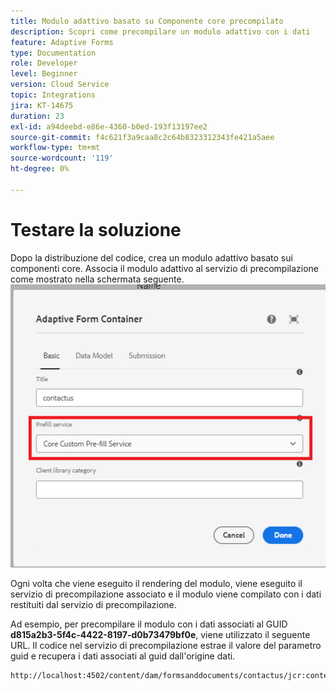 ```yaml
---
title: Modulo adattivo basato su Componente core precompilato
description: Scopri come precompilare un modulo adattivo con i dati
feature: Adaptive Forms
type: Documentation
role: Developer
level: Beginner
version: Cloud Service
topic: Integrations
jira: KT-14675
duration: 23
exl-id: a94deebd-e86e-4360-b0ed-193f13197ee2
source-git-commit: f4c621f3a9caa8c2c64b8323312343fe421a5aee
workflow-type: tm+mt
source-wordcount: '119'
ht-degree: 0%

---
```


# Testare la soluzione

Dopo la distribuzione del codice, crea un modulo adattivo basato sui componenti core. Associa il modulo adattivo al servizio di precompilazione come mostrato nella schermata seguente.
![servizio di precompilazione](assets/pre-fill-service.png)

Ogni volta che viene eseguito il rendering del modulo, viene eseguito il servizio di precompilazione associato e il modulo viene compilato con i dati restituiti dal servizio di precompilazione.

Ad esempio, per precompilare il modulo con i dati associati al GUID **d815a2b3-5f4c-4422-8197-d0b73479bf0e**, viene utilizzato il seguente URL.
Il codice nel servizio di precompilazione estrae il valore del parametro guid e recupera i dati associati al guid dall&#39;origine dati.

```html
http://localhost:4502/content/dam/formsanddocuments/contactus/jcr:content?wcmmode=disabled&guid=d815a2b3-5f4c-4422-8197-d0b73479bf0e
```
